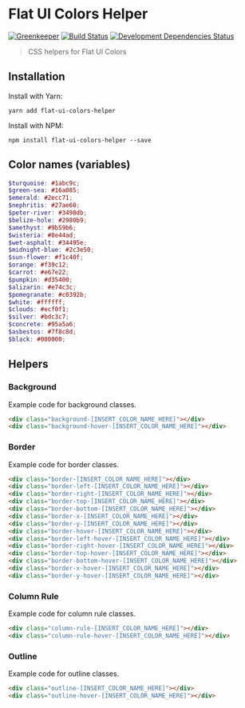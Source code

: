 # Flat UI Colors Helper
[![Greenkeeper](https://badges.greenkeeper.io/maartenpaauw/flat-ui-colors-helper.svg)](https://greenkeeper.io/)
[![Build Status](https://travis-ci.org/maartenpaauw/flat-ui-colors-helper.svg?branch=master)](https://travis-ci.org/maartenpaauw/flat-ui-colors-helper)
[![Development Dependencies Status](https://david-dm.org/maartenpaauw/flat-ui-colors-helper/dev-status.svg)](https://david-dm.org/maartenpaauw/flat-ui-colors-helper?type=dev)
> CSS helpers for Flat UI Colors

## Installation

Install with Yarn:

`yarn add flat-ui-colors-helper`

Install with NPM:

`npm install flat-ui-colors-helper --save`

## Color names (variables)

```scss
$turquoise: #1abc9c;
$green-sea: #16a085;
$emerald: #2ecc71;
$nephritis: #27ae60;
$peter-river: #3498db;
$belize-hole: #2980b9;
$amethyst: #9b59b6;
$wisteria: #8e44ad;
$wet-asphalt: #34495e;
$midnight-blue: #2c3e50;
$sun-flower: #f1c40f;
$orange: #f39c12;
$carrot: #e67e22;
$pumpkin: #d35400;
$alizarin: #e74c3c;
$pomegranate: #c0392b;
$white: #ffffff;
$clouds: #ecf0f1;
$silver: #bdc3c7;
$concrete: #95a5a6;
$asbestos: #7f8c8d;
$black: #000000;
```

## Helpers

### Background

Example code for background classes.

```html
<div class="background-[INSERT_COLOR_NAME_HERE]"></div>
<div class="background-hover-[INSERT_COLOR_NAME_HERE]"></div>
```

### Border

Example code for border classes.

```html
<div class="border-[INSERT_COLOR_NAME_HERE]"></div>
<div class="border-left-[INSERT_COLOR_NAME_HERE]"></div>
<div class="border-right-[INSERT_COLOR_NAME_HERE]"></div>
<div class="border-top-[INSERT_COLOR_NAME_HERE]"></div>
<div class="border-bottom-[INSERT_COLOR_NAME_HERE]"></div>
<div class="border-x-[INSERT_COLOR_NAME_HERE]"></div>
<div class="border-y-[INSERT_COLOR_NAME_HERE]"></div>
<div class="border-hover-[INSERT_COLOR_NAME_HERE]"></div>
<div class="border-left-hover-[INSERT_COLOR_NAME_HERE]"></div>
<div class="border-right-hover-[INSERT_COLOR_NAME_HERE]"></div>
<div class="border-top-hover-[INSERT_COLOR_NAME_HERE]"></div>
<div class="border-bottom-hover-[INSERT_COLOR_NAME_HERE]"></div>
<div class="border-x-hover-[INSERT_COLOR_NAME_HERE]"></div>
<div class="border-y-hover-[INSERT_COLOR_NAME_HERE]"></div>
```

### Column Rule

Example code for column rule classes.

```html
<div class="column-rule-[INSERT_COLOR_NAME_HERE]"></div>
<div class="column-rule-hover-[INSERT_COLOR_NAME_HERE]"></div>
```

### Outline

Example code for outline classes.

```html
<div class="outline-[INSERT_COLOR_NAME_HERE]"></div>
<div class="outline-hover-[INSERT_COLOR_NAME_HERE]"></div>
```
